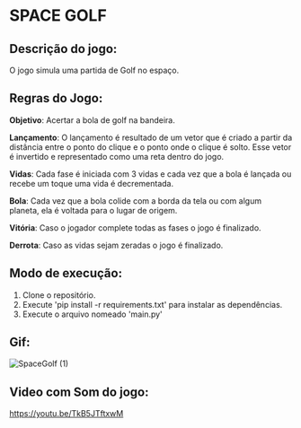 # SPACE GOLF  

## Descrição do jogo:

O jogo simula uma partida de Golf no espaço.

## Regras do Jogo:

**Objetivo**: Acertar a bola de golf na bandeira.

**Lançamento**: O lançamento é resultado de um vetor que é criado a partir da distância entre o ponto do clique e o ponto onde o clique é solto. Esse vetor é invertido e representado como uma reta dentro do jogo.

**Vidas**: Cada fase é iniciada com 3 vidas e cada vez que a bola é lançada ou recebe um toque uma vida é decrementada.

**Bola**: Cada vez que a bola colide com a borda da tela ou com algum planeta, ela é voltada para o lugar de origem.

**Vitória**: Caso o jogador complete todas as fases o jogo é finalizado.

**Derrota**: Caso as vidas sejam zeradas o jogo é finalizado.


## Modo de execução:

1. Clone o repositório.
2. Execute 'pip install -r requirements.txt' para instalar as dependências.
3. Execute o arquivo nomeado 'main.py'

## Gif:

![SpaceGolf (1)](https://user-images.githubusercontent.com/105286051/221239305-2d98632d-d831-4ca3-8a60-be569099dd14.gif)

## Video com Som do jogo:

https://youtu.be/TkB5JTftxwM

